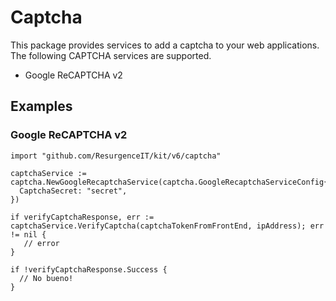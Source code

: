 # Captcha

This package provides services to add a captcha to your web applications. The following CAPTCHA services are supported.

* Google ReCAPTCHA v2

## Examples

### Google ReCAPTCHA v2

```golang
import "github.com/ResurgenceIT/kit/v6/captcha"

captchaService := captcha.NewGoogleRecaptchaService(captcha.GoogleRecaptchaServiceConfig{
  CaptchaSecret: "secret",
})

if verifyCaptchaResponse, err := captchaService.VerifyCaptcha(captchaTokenFromFrontEnd, ipAddress); err != nil {
   // error
}

if !verifyCaptchaResponse.Success {
  // No bueno!
}
```
